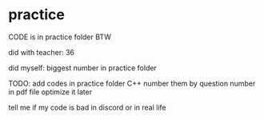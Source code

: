 # practice
CODE is in practice folder BTW

did with teacher: 36

did myself: biggest number in practice folder

TODO: 
add codes in  practice folder C++
number them by question number in pdf file
optimize it later

tell me if my code is bad in discord or in real life
